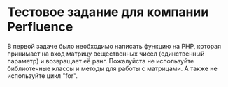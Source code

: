 # Тестовое задание для компании Perfluence
В первой задаче было необходимо написать функцию на PHP,
которая принимает на вход матрицу вещественных чисел (единственный параметр)
и возвращает её ранг.
Пожалуйста не используйте библиотечные классы 
и методы для работы с матрицами.
А также не используйте цикл "for".

